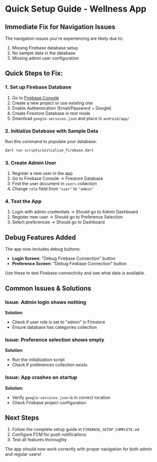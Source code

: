 # Quick Setup Guide - Wellness App

## Immediate Fix for Navigation Issues

The navigation issues you're experiencing are likely due to:
1. Missing Firebase database setup
2. No sample data in the database
3. Missing admin user configuration

## Quick Steps to Fix:

### 1. Set up Firebase Database
1. Go to [Firebase Console](https://console.firebase.google.com/)
2. Create a new project or use existing one
3. Enable Authentication (Email/Password + Google)
4. Create Firestore Database in test mode
5. Download `google-services.json` and place in `android/app/`

### 2. Initialize Database with Sample Data
Run this command to populate your database:
```bash
dart run scripts/initialize_firebase.dart
```

### 3. Create Admin User
1. Register a new user in the app
2. Go to Firebase Console → Firestore Database
3. Find the user document in `users` collection
4. Change `role` field from `"user"` to `"admin"`

### 4. Test the App
1. Login with admin credentials → Should go to Admin Dashboard
2. Register new user → Should go to Preference Selection
3. Select preferences → Should go to Dashboard

## Debug Features Added

The app now includes debug buttons:
- **Login Screen**: "Debug Firebase Connection" button
- **Preference Screen**: "Debug Firebase Connection" button

Use these to test Firebase connectivity and see what data is available.

## Common Issues & Solutions

### Issue: Admin login shows nothing
**Solution**: 
- Check if user role is set to "admin" in Firestore
- Ensure database has categories collection

### Issue: Preference selection shows empty
**Solution**:
- Run the initialization script
- Check if preferences collection exists

### Issue: App crashes on startup
**Solution**:
- Verify `google-services.json` is in correct location
- Check Firebase project configuration

## Next Steps

1. Follow the complete setup guide in `FIREBASE_SETUP_COMPLETE.md`
2. Configure FCM for push notifications
3. Test all features thoroughly

The app should now work correctly with proper navigation for both admin and regular users! 